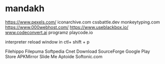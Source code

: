 # mandakh

https://www.pexels.com/
iconarchive.com
cssbattle.dev
monkeytyping.com
https://www.000webhost.com/
https://www.useblackbox.io/
www.codeconvert.ai
programz
playcode.io

interpreter
reload window in ctl+ shift + p

Filehippo
Filepuma
Softpedia
Cnet Download
SourceForge
Google Play Store
APKMirror
Slide Me
Aptoide
Softonic.com

